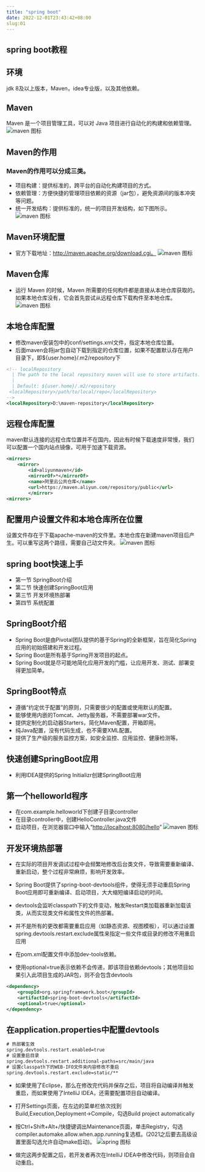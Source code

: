 ```yaml
---
title: "spring boot"
date: 2022-12-01T23:43:42+08:00
slug:01
---
```


## spring boot教程

## 环境

jdk 8及以上版本，Maven，idea专业版，以及其他依赖。  

## Maven

Maven 是一个项目管理工具，可以对 Java 项目进行自动化的构建和依赖管理。
![maven 图标](image/maven.png)

## Maven的作用

### Maven的作用可以分成三类。  

- 项目构建：提供标准的，跨平台的自动化构建项目的方式。
- 依赖管理：方便快捷的管理项目依赖的资源（jar包），避免资源间的版本冲突等问题。
- 统一开发结构：提供标准的，统一的项目开发结构，如下图所示。
![maven 图标](image/maven2.png)

## Maven环境配置

- 官方下载地址：http://maven.apache.org/download.cgi。
![maven 图标](image/maven3.png)

## Maven仓库

- 运行 Maven 的时候，Maven 所需要的任何构件都是直接从本地仓库获取的。如果本地仓库没有，它会首先尝试从远程仓库下载构件至本地仓库。
![maven 图标](image/maven4.png)

## 本地仓库配置

- 修改maven安装包中的conf/settings.xml文件，指定本地仓库位置。
- 后面maven会将jar包自动下载到指定的仓库位置，如果不配置默认存在用户目录下，即${user.home}/.m2/repository下  

```xml
<!-- localRepository
  | The path to the local repository maven will use to store artifacts.  
  |  
  | Default: ${user.home}/.m2/repository  
 <localRepository>/path/to/local/repo</localRepository>  
-->  
<localRepository>D:\maven-repository</localRepository>
```

## 远程仓库配置

maven默认连接的远程仓库位置并不在国内，因此有时候下载速度非常慢，我们可以配置一个国内站点镜像，可用于加速下载资源。  

```xml
<mirrors>
    <mirror>
        <id>aliyunmaven</id>
        <mirrorOf>*</mirrorOf>
        <name>阿里云公共仓库</name>
        <url>https://maven.aliyun.com/repository/public</url>
        </mirror>
<mirrors>        
```

## 配置用户设置文件和本地仓库所在位置

设置文件存在于下载apache-maven的文件里。本地仓库在新建maven项目后产生。可以重写这两个路径，需要自己动文件夹。
![maven 图标](image/maven5.png)

## spring boot快速上手

- 第一节 SpringBoot介绍
- 第二节 快速创建SpringBoot应用
- 第三节 开发环境热部署
- 第四节 系统配置

## SpringBoot介绍

- Spring Boot是由Pivotal团队提供的基于Spring的全新框架，旨在简化Spring应用的初始搭建和开发过程。
- Spring Boot是所有基于Spring开发项目的起点。
- Spring Boot就是尽可能地简化应用开发的门槛，让应用开发、测试、部署变得更加简单。

## SpringBoot特点

- 遵循“约定优于配置”的原则，只需要很少的配置或使用默认的配置。
- 能够使用内嵌的Tomcat、Jetty服务器，不需要部署war文件。
- 提供定制化的启动器Starters，简化Maven配置，开箱即用。
- 纯Java配置，没有代码生成，也不需要XML配置。
- 提供了生产级的服务监控方案，如安全监控、应用监控、健康检测等。

## 快速创建SpringBoot应用

- 利用IDEA提供的Spring Initializr创建SpringBoot应用

## 第一个helloworld程序

- 在com.example.helloworld下创建子目录controller
- 在目录controller中，创建HelloController.java文件
- 启动项目，在浏览器窗口中输入“<http://localhost:8080/hello>”
![maven 图标](image/maven6.png)

## 开发环境热部署

- 在实际的项目开发调试过程中会频繁地修改后台类文件，导致需要重新编译、重新启动，整个过程非常麻烦，影响开发效率。
- Spring Boot提供了spring-boot-devtools组件，使得无须手动重启Spring Boot应用即可重新编译、启动项目，大大缩短编译启动的时间。
- devtools会监听classpath下的文件变动，触发Restart类加载器重新加载该类，从而实现类文件和属性文件的热部署。
- 并不是所有的更改都需要重启应用（如静态资源、视图模板），可以通过设置spring.devtools.restart.exclude属性来指定一些文件或目录的修改不用重启应用

- 在pom.xml配置文件中添加dev-tools依赖。
- 使用optional=true表示依赖不会传递，即该项目依赖devtools；其他项目如果引入此项目生成的JAR包，则不会包含devtools

```xml
<dependency>
    <groupId>org.springframework.boot</groupId>
    <artifactId>spring-boot-devtools</artifactId>
    <optional>true</optional>
</dependency>
```

## 在application.properties中配置devtools

```xml
# 热部署生效
spring.devtools.restart.enabled=true
# 设置重启目录
spring.devtools.restart.additional-paths=src/main/java
# 设置classpath下的WEB-IFO文件夹内容修改不重启
spring.devtools.restart.exclude=static/**
```

- 如果使用了Eclipse，那么在修改完代码并保存之后，项目将自动编译并触发重启，而如果使用了IntelliJ IDEA，还需要配置项目自动编译。
- 打开Settings页面，在左边的菜单栏依次找到Build,Execution,Deployment→Compile，勾选Build project automatically
- 按Ctrl+Shift+Alt+/快捷键调出Maintenance页面，单击Registry，勾选compiler.automake.allow.when.app.running复选框。(2021之后要去高级设置里面勾选允许自动make启动)。
![spring 图标](image/spring2.png)

- 做完这两步配置之后，若开发者再次在IntelliJ IDEA中修改代码，则项目会自动重启。



























